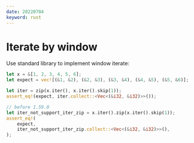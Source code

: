 ```yaml
---
date: 20220704
keyword: rust
---
```


# Iterate by window

Use standard library to implement window iterate:

```rust
let x = &[1, 2, 3, 4, 5, 6];
let expect = vec![(&1, &2), (&2, &3), (&3, &4), (&4, &5), (&5, &6)];

let iter = zip(x.iter(), x.iter().skip(1));
assert_eq!(expect, iter.collect::<Vec<(&i32, &i32)>>());

// before 1.59.0
let iter_not_support_iter_zip = x.iter().zip(x.iter().skip(1));
assert_eq!(
    expect,
    iter_not_support_iter_zip.collect::<Vec<(&i32, &i32)>>(),
);
```
